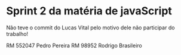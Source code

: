 # Sprint 2 da matéria de javaScript
Não teve o commit do Lucas Vital pelo motivo dele não participar do trabalho!

RM 552047       Pedro Pereira 
RM 98952      Rodrigo Brasileiro
